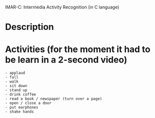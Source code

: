 IMAR-C: Intermedia Activity Recognition (in C language)

# Description

# Activities (for the moment it had to be learn in a 2-second video)
	- applaud
	- fall
	- walk
	- sit down
	- stand up
	- drink coffee
	- read a book / newspaper (turn over a page)
	- open / close a door
	- put earphones	 
	- shake hands
